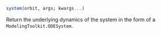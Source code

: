 ```julia
system(orbit, args; kwargs...)

```

Return the underlying dynamics of the system in the form of a `ModelingToolkit.ODESystem`.
